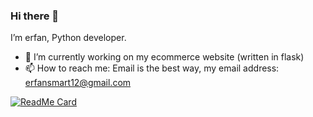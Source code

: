 ### Hi there 👋

I’m erfan, Python developer.

- 🔭 I’m currently working on my ecommerce website (written in flask)
- 📫 How to reach me: Email is the best way, my email address: erfansmart12@gmail.com

[![ReadMe Card](https://github-readme-stats.vercel.app/api?username=erfansaberi&theme=prussian&show_icons=true)](https://github.com/erfansaberi)

